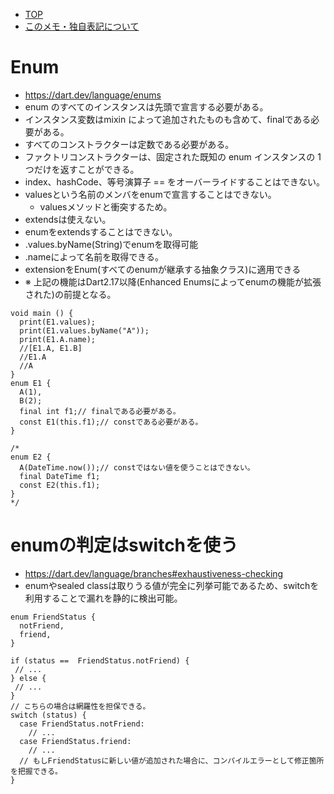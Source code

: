 - [TOP](./README.md)
- [このメモ・独自表記について](../README.md)



# Enum
* https://dart.dev/language/enums
* enum のすべてのインスタンスは先頭で宣言する必要がある。
* インスタンス変数はmixin によって追加されたものも含めて、finalである必要がある。
* すべてのコンストラクターは定数である必要がある。
* ファクトリコンストラクターは、固定された既知の enum インスタンスの 1 つだけを返すことができる。
* index、hashCode、等号演算子 == をオーバーライドすることはできない。
* valuesという名前のメンバをenumで宣言することはできない。
  * valuesメソッドと衝突するため。
* extendsは使えない。
* enumをextendsすることはできない。
* .values.byName(String)でenumを取得可能
* .nameによって名前を取得できる。
* extensionをEnum(すべてのenumが継承する抽象クラス)に適用できる
* ※ 上記の機能はDart2.17以降(Enhanced Enumsによってenumの機能が拡張された)の前提となる。
```
void main () {
  print(E1.values);
  print(E1.values.byName("A"));
  print(E1.A.name);
  //[E1.A, E1.B]
  //E1.A
  //A
}
enum E1 {
  A(1),
  B(2);
  final int f1;// finalである必要がある。
  const E1(this.f1);// constである必要がある。
}

/* 
enum E2 {
  A(DateTime.now());// constではない値を使うことはできない。
  final DateTime f1;
  const E2(this.f1);
}
*/
```

# enumの判定はswitchを使う
* https://dart.dev/language/branches#exhaustiveness-checking
* enumやsealed classは取りうる値が完全に列挙可能であるため、switchを利用することで漏れを静的に検出可能。
```
enum FriendStatus {
  notFriend,
  friend,
}
```
```
if (status ==  FriendStatus.notFriend) {
 // ...
} else {
 // ...
}
// こちらの場合は網羅性を担保できる。
switch (status) {
  case FriendStatus.notFriend:
    // ...
  case FriendStatus.friend:
    // ...
  // もしFriendStatusに新しい値が追加された場合に、コンパイルエラーとして修正箇所を把握できる。
}
```

